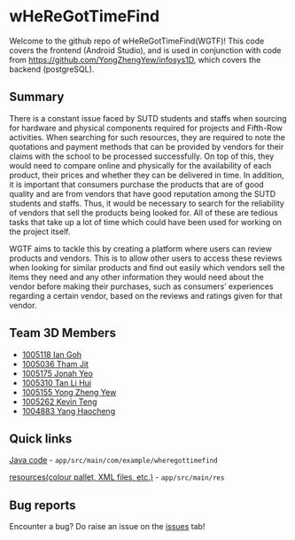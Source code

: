 # wHeReGotTimeFind
Welcome to the github repo of wHeReGotTimeFind(WGTF)!
This code covers the frontend (Android Studio), and is used in conjunction with code from https://github.com/YongZhengYew/infosys1D, which covers the backend (postgreSQL).

## Summary
There is a constant issue faced by SUTD students and staffs when sourcing for hardware and physical components required for projects and Fifth-Row activities. When searching for such resources, they are required to note the quotations and payment methods that can be provided by vendors for their claims with the school to be processed successfully. On top of this, they would need to compare online and physically for the availability of each product, their prices and whether they can be delivered in time. In addition, it is important that consumers purchase the products that are of good quality and are from vendors that have good reputation among the SUTD students and staffs. Thus, it would be necessary to search for the reliability of vendors that sell the products being looked for. All of these are tedious tasks that take up a lot of time which could have been used for working on the project itself.  

WGTF aims to tackle this by creating a platform where users can review products and vendors. This is to allow other users to access these reviews when looking for similar products and find out easily which vendors sell the items they need and any other information they would need about the vendor before making their purchases, such as consumers’ experiences regarding a certain vendor, based on the reviews and ratings given for that vendor. 


## Team 3D Members
 - [1005118 Ian Goh](https://github.com/iangohy)
 - [1005036 Tham Jit](https://github.com/asdfash)
 - [1005175 Jonah Yeo](https://github.com/J-onah)
 - [1005310 Tan Li Hui](https://github.com/t-lihui)
 - [1005155 Yong Zheng Yew](https://github.com/YongZhengYew)
 - [1005262 Kevin Teng](https://github.com/lemons4lyf)
 - [1004883 Yang Haocheng](https://github.com/yhc-666)
 

## Quick links
[Java code](https://github.com/iangohy/wHeReGotTimeFind/tree/main/app/src/main/java/com/example/wheregottimefind) - `app/src/main/com/example/wheregottimefind`

[resources(colour pallet, XML files, etc.)]( https://github.com/iangohy/wHeReGotTimeFind/tree/main/app/src/main/res) - `app/src/main/res`


## Bug reports
Encounter a bug? Do raise an issue on the [issues](https://github.com/iangohy/wHeReGotTimeFind/issues) tab!

